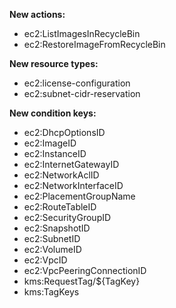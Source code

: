 **New actions:**

- ec2:ListImagesInRecycleBin
- ec2:RestoreImageFromRecycleBin

**New resource types:**

- ec2:license-configuration
- ec2:subnet-cidr-reservation

**New condition keys:**

- ec2:DhcpOptionsID
- ec2:ImageID
- ec2:InstanceID
- ec2:InternetGatewayID
- ec2:NetworkAclID
- ec2:NetworkInterfaceID
- ec2:PlacementGroupName
- ec2:RouteTableID
- ec2:SecurityGroupID
- ec2:SnapshotID
- ec2:SubnetID
- ec2:VolumeID
- ec2:VpcID
- ec2:VpcPeeringConnectionID
- kms:RequestTag/${TagKey}
- kms:TagKeys
